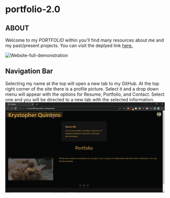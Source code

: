 # portfolio-2.0


## **ABOUT**
Welcome to my *PORTFOLIO* within you'll find many resources about me and my past/present projects.
 You can visit the deplyed link [here.](https://krystopherq.github.io/portfolio-2.0/)

![Website-full-demonstration](assets/media/site.gif)

## **Navigation Bar**
Selecting my name at the top will open a new tab to my GitHub. At the top right corner of the site there is a profile picture. Select it and a drop down menu will appear with the options for Resume, Portfolio, and Contact. Select one and you will be directed to a new tab with the selected information.
![NavBar](assets/media/navbar.gif)


